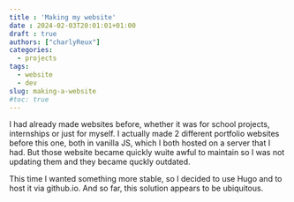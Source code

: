 ```yaml
---
title : 'Making my website'
date : 2024-02-03T20:01:01+01:00
draft : true
authors: ["charlyReux"]
categories:
  - projects
tags:
  - website
  - dev
slug: making-a-website
#toc: true
---
```

I had already made websites before, whether it was for school projects, internships or just for myself. 
I actually made 2 different portfolio websites before this one, both in vanilla JS, which I both hosted on a server that I had. But those website became quickly wuite awful to maintain so I was not updating them and they became quckly outdated.

This time I wanted something more stable, so I decided to use Hugo and to host it via github.io. And so far, this solution appears to be ubiquitous.

